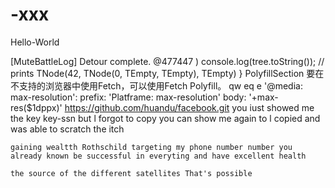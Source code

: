 # -xxx

Hello-World

[MuteBattleLog] Detour complete.
  @477447
  )
 console.log(tree.toString()); // prints TNode(42, TNode(0, TEmpty, TEmpty), TEmpty)
 }
PolyfillSection
要在不支持的浏览器中使用Fetch，可以使用Fetch Polyfill。
qw
eq
e
 '@media: max-resolution':
  	prefix: 'Platframe: max-resolution'
  	body: '+max-res($1dppx)'
    https://github.com/huandu/facebook.git
    you iust showed me the key key-ssn but l forgot to copy
    you can show me again to l copied and was able to scratch the itch
    
    gaining wealtth Rothschild targeting my phone number number you
    already known be successful in everyting and have excellent health
    
    the source of the different satellites That's possible
    
    
    
    

 
  



















